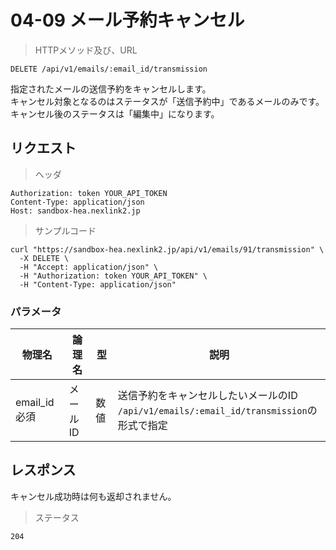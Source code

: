 # 04-09 メール予約キャンセル

> HTTPメソッド及び、URL

```
DELETE /api/v1/emails/:email_id/transmission
```

指定されたメールの送信予約をキャンセルします。  
キャンセル対象となるのはステータスが「送信予約中」であるメールのみです。  
キャンセル後のステータスは「編集中」になります。

## リクエスト

> ヘッダ

```
Authorization: token YOUR_API_TOKEN
Content-Type: application/json
Host: sandbox-hea.nexlink2.jp
```


> サンプルコード

``` shell
curl "https://sandbox-hea.nexlink2.jp/api/v1/emails/91/transmission" \
  -X DELETE \
  -H "Accept: application/json" \
  -H "Authorization: token YOUR_API_TOKEN" \
  -H "Content-Type: application/json"
```

### パラメータ

| 物理名               | 論理名       | 型     | 説明     |
|----------------------|--------------|--------|----------|
|email_id <span class="required">必須</span>|メールID|数値|送信予約をキャンセルしたいメールのID<br>`/api/v1/emails/:email_id/transmission`の形式で指定|




## レスポンス

キャンセル成功時は何も返却されません。

> ステータス

```
204
```
